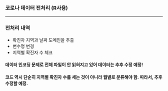 ### 코로나 데이터 전처리 (R사용)
---
### 전처리 내역
- 확진자 지역과 날짜 도메인을 추출
- 변수명 변경
- 지역별 확진자 수 체크

#### 데이터 인코딩 문제로 전체 파일이 안 읽혀지고 있어 데이터는 추후 수정 예정!
#### 코드 역시 단순히 지역별 확진자 수를 세는 것이 아니라 월별로 분류해야 함. 따라서, 추후 수정할 예정.
